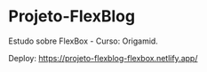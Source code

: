 # Projeto-FlexBlog
 Estudo sobre FlexBox - Curso: Origamid. 
 
 Deploy:
 https://projeto-flexblog-flexbox.netlify.app/
